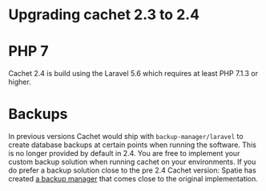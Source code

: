 # Upgrading cachet 2.3 to 2.4

# PHP 7
Cachet 2.4 is build using the Laravel 5.6 which requires at least PHP 7.1.3 or higher.

# Backups
In previous versions Cachet would ship with `backup-manager/laravel` to create database backups at certain points when 
running the software. This is no longer provided by default in 2.4. You are free to implement your custom backup 
solution when running cachet on your environments. If you do prefer a backup solution close to the pre 2.4 Cachet version: 
Spatie has created [a backup manager](https://github.com/spatie/laravel-backup) that comes close to the original implementation.   
